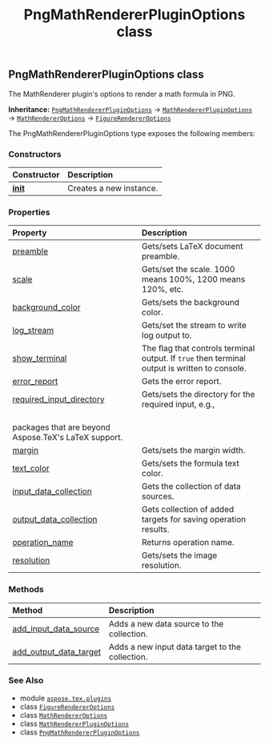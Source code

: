 ﻿---
title: PngMathRendererPluginOptions class
second_title: Aspose.TeX for Python via .NET API References
description: 
type: docs
weight: 120
url: /python-net/aspose.tex.plugins/pngmathrendererpluginoptions/
is_root: false
---

## PngMathRendererPluginOptions class

The MathRenderer plugin's options to render a math formula in PNG.



**Inheritance:** [`PngMathRendererPluginOptions`](/tex/python-net/aspose.tex.plugins/pngmathrendererpluginoptions) → 
[`MathRendererPluginOptions`](/tex/python-net/aspose.tex.plugins/mathrendererpluginoptions) → 
[`MathRendererOptions`](/tex/python-net/aspose.tex.features/mathrendereroptions) → 
[`FigureRendererOptions`](/tex/python-net/aspose.tex.features/figurerendereroptions)



The PngMathRendererPluginOptions type exposes the following members:

### Constructors
| Constructor | Description |
| :- | :- |
| [__init__](/tex/python-net/aspose.tex.plugins/pngmathrendererpluginoptions/__init__/#) | Creates a new instance. |


### Properties
| Property | Description |
| :- | :- |
| [preamble](/tex/python-net/aspose.tex.plugins/pngmathrendererpluginoptions/preamble) | Gets/sets LaTeX document preamble. |
| [scale](/tex/python-net/aspose.tex.plugins/pngmathrendererpluginoptions/scale) | Gets/set the scale. 1000 means 100%, 1200 means 120%, etc. |
| [background_color](/tex/python-net/aspose.tex.plugins/pngmathrendererpluginoptions/background_color) | Gets/sets the background color. |
| [log_stream](/tex/python-net/aspose.tex.plugins/pngmathrendererpluginoptions/log_stream) | Gets/set the stream to write log output to. |
| [show_terminal](/tex/python-net/aspose.tex.plugins/pngmathrendererpluginoptions/show_terminal) | The flag that controls terminal output. If `true` then terminal output is written to console. |
| [error_report](/tex/python-net/aspose.tex.plugins/pngmathrendererpluginoptions/error_report) | Gets the error report. |
| [required_input_directory](/tex/python-net/aspose.tex.plugins/pngmathrendererpluginoptions/required_input_directory) | Gets/sets the directory for the required input, e.g.,<br/>packages that are beyond Aspose.TeX's LaTeX support. |
| [margin](/tex/python-net/aspose.tex.plugins/pngmathrendererpluginoptions/margin) | Gets/sets the margin width. |
| [text_color](/tex/python-net/aspose.tex.plugins/pngmathrendererpluginoptions/text_color) | Gets/sets the formula text color. |
| [input_data_collection](/tex/python-net/aspose.tex.plugins/pngmathrendererpluginoptions/input_data_collection) | Gets the collection of data sources. |
| [output_data_collection](/tex/python-net/aspose.tex.plugins/pngmathrendererpluginoptions/output_data_collection) | Gets collection of added targets for saving operation results. |
| [operation_name](/tex/python-net/aspose.tex.plugins/pngmathrendererpluginoptions/operation_name) | Returns operation name. |
| [resolution](/tex/python-net/aspose.tex.plugins/pngmathrendererpluginoptions/resolution) | Gets/sets the image resolution. |


### Methods
| Method | Description |
| :- | :- |
| [add_input_data_source](/tex/python-net/aspose.tex.plugins/pngmathrendererpluginoptions/add_input_data_source/#aspose.tex.plugins.IDataSource) | Adds a new data source to the collection. |
| [add_output_data_target](/tex/python-net/aspose.tex.plugins/pngmathrendererpluginoptions/add_output_data_target/#aspose.tex.plugins.IDataSource) | Adds a new input data target to the collection. |



### See Also
* module [`aspose.tex.plugins`](..)
* class [`FigureRendererOptions`](/tex/python-net/aspose.tex.features/figurerendereroptions)
* class [`MathRendererOptions`](/tex/python-net/aspose.tex.features/mathrendereroptions)
* class [`MathRendererPluginOptions`](/tex/python-net/aspose.tex.plugins/mathrendererpluginoptions)
* class [`PngMathRendererPluginOptions`](/tex/python-net/aspose.tex.plugins/pngmathrendererpluginoptions)

